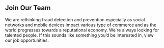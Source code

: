 ## Join Our Team 

We are rethinking fraud detection and prevention especially as social networks and mobile devices impact various type of commerce and as the world progresses towards a reputational economy. We're always looking for talented people. If this sounds like something you’d be interested in, view our job opportunities.
